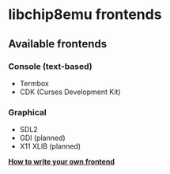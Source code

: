 # libchip8emu frontends

## Available frontends

### Console (text-based)

* Termbox
* CDK (Curses Development Kit)

### Graphical

* SDL2
* GDI (planned)
* X11 XLIB (planned)

[**How to write your own frontend**](../libchip8emu#how-to-write-your-own-frontend)

